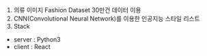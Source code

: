 1) 의류 이미지 Fashion Dataset 30만건 데이터 이용
2) CNN(Convolutional Neural Network)를 이용한 인공지능 스타일 리스트
3) Stack
 - server : Python3
 - client : React
